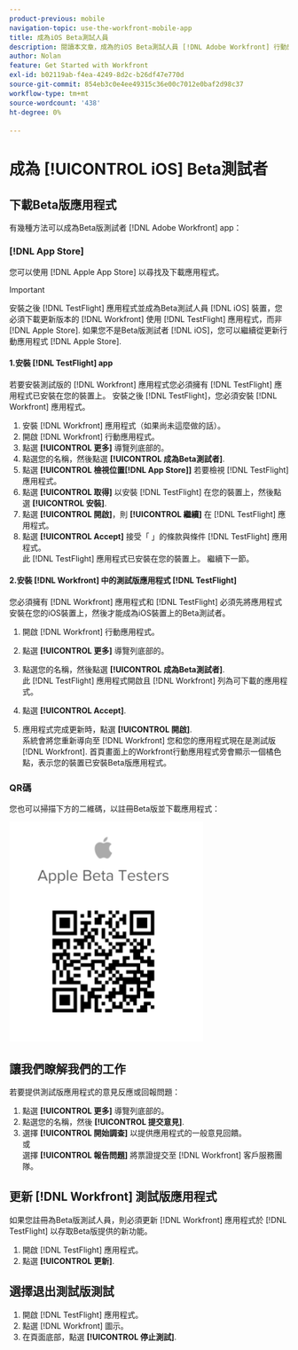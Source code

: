 ```yaml
---
product-previous: mobile
navigation-topic: use-the-workfront-mobile-app
title: 成為iOS Beta測試人員
description: 閱讀本文章，成為的iOS Beta測試人員 [!DNL Adobe Workfront] 行動應用程式。
author: Nolan
feature: Get Started with Workfront
exl-id: b02119ab-f4ea-4249-8d2c-b26df47e770d
source-git-commit: 854eb3c0e4ee49315c36e00c7012e0baf2d98c37
workflow-type: tm+mt
source-wordcount: '438'
ht-degree: 0%

---
```


# 成為 [!UICONTROL iOS] Beta測試者

## 下載Beta版應用程式

有幾種方法可以成為Beta版測試者 [!DNL Adobe Workfront] app：

### [!DNL App Store]

您可以使用 [!DNL Apple App Store] 以尋找及下載應用程式。

>[!IMPORTANT]
>
>安裝之後 [!DNL TestFlight] 應用程式並成為Beta測試人員 [!DNL iOS] 裝置，您必須下載更新版本的 [!DNL Workfront] 使用 [!DNL TestFlight] 應用程式，而非 [!DNL Apple Store]. 如果您不是Beta版測試者 [!DNL iOS]，您可以繼續從更新行動應用程式 [!DNL Apple Store].

#### 1.安裝 [!DNL TestFlight] app

若要安裝測試版的 [!DNL Workfront] 應用程式您必須擁有 [!DNL TestFlight] 應用程式已安裝在您的裝置上。 安裝之後 [!DNL TestFlight]，您必須安裝 [!DNL Workfront] 應用程式。

1. 安裝 [!DNL Workfront] 應用程式（如果尚未這麼做的話）。
1. 開啟 [!DNL Workfront] 行動應用程式。
1. 點選 **[!UICONTROL 更多]** 導覽列底部的。
1. 點選您的名稱，然後點選 **[!UICONTROL 成為Beta測試者]**.
1. 點選 **[!UICONTROL 檢視位置[!DNL App Store]]** 若要檢視 [!DNL TestFlight] 應用程式。
1. 點選 **[!UICONTROL 取得]** 以安裝 [!DNL TestFlight] 在您的裝置上，然後點選 **[!UICONTROL 安裝]**.
1. 點選 **[!UICONTROL 開啟]**，則 **[!UICONTROL 繼續]** 在 [!DNL TestFlight] 應用程式。
1. 點選 **[!UICONTROL Accept]** 接受「 」的條款與條件 [!DNL TestFlight] 應用程式。\
   此 [!DNL TestFlight] 應用程式已安裝在您的裝置上。 繼續下一節。

#### 2.安裝 [!DNL Workfront] 中的測試版應用程式 [!DNL TestFlight]

您必須擁有 [!DNL Workfront] 應用程式和 [!DNL TestFlight] 必須先將應用程式安裝在您的iOS裝置上，然後才能成為iOS裝置上的Beta測試者。

1. 開啟 [!DNL Workfront] 行動應用程式。
1. 點選 **[!UICONTROL 更多]** 導覽列底部的。
1. 點選您的名稱，然後點選 **[!UICONTROL 成為Beta測試者]**.\
   此 [!DNL TestFlight] 應用程式開啟且 [!DNL Workfront] 列為可下載的應用程式。

1. 點選 **[!UICONTROL Accept]**.
1. 應用程式完成更新時，點選 **[!UICONTROL 開啟]**.\
   系統會將您重新導向至 [!DNL Workfront] 您和您的應用程式現在是測試版 [!DNL Workfront]. 首頁畫面上的Workfront行動應用程式旁會顯示一個橘色點，表示您的裝置已安裝Beta版應用程式。

### QR碼

您也可以掃描下方的二維碼，以註冊Beta版並下載應用程式：

![](assets/ios-qr-code-350x397.png)

## 讓我們瞭解我們的工作

若要提供測試版應用程式的意見反應或回報問題：

1. 點選 **[!UICONTROL 更多]** 導覽列底部的。
1. 點選您的名稱，然後 **[!UICONTROL 提交意見]**.
1. 選擇 **[!UICONTROL 開始調查]** 以提供應用程式的一般意見回饋。\
   或\
   選擇 **[!UICONTROL 報告問題]** 將票證提交至 [!DNL Workfront] 客戶服務團隊。

## 更新 [!DNL Workfront] 測試版應用程式

如果您註冊為Beta版測試人員，則必須更新 [!DNL Workfront] 應用程式於 [!DNL TestFlight] 以存取Beta版提供的新功能。

1. 開啟 [!DNL TestFlight] 應用程式。
1. 點選 **[!UICONTROL 更新]**.

## 選擇退出測試版測試

1. 開啟 [!DNL TestFlight] 應用程式。
1. 點選 [!DNL Workfront] 圖示。
1. 在頁面底部，點選 **[!UICONTROL 停止測試]**.
